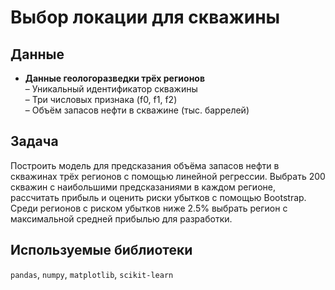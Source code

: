 # Выбор локации для скважины

## Данные

- **Данные геологоразведки трёх регионов**  
  – Уникальный идентификатор скважины  
  – Три числовых признака (f0, f1, f2)  
  – Объём запасов нефти в скважине (тыс. баррелей)  

## Задача

Построить модель для предсказания объёма запасов нефти в скважинах трёх регионов с помощью линейной регрессии. Выбрать 200 скважин с наибольшими предсказаниями в каждом регионе, рассчитать прибыль и оценить риски убытков с помощью Bootstrap. Среди регионов с риском убытков ниже 2.5% выбрать регион с максимальной средней прибылью для разработки.

## Используемые библиотеки

`pandas`, `numpy`, `matplotlib`, `scikit-learn`
